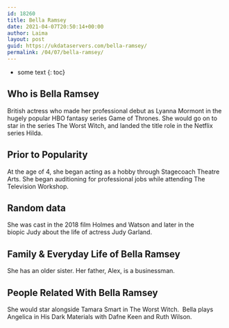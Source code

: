 ```yaml
---
id: 18260
title: Bella Ramsey
date: 2021-04-07T20:50:14+00:00
author: Laima
layout: post
guid: https://ukdataservers.com/bella-ramsey/
permalink: /04/07/bella-ramsey/
---
```


* some text
{: toc}


## Who is Bella Ramsey
                  
                  
                  
British actress who made her professional debut as Lyanna Mormont in the hugely popular HBO fantasy series Game of Thrones. She would go on to star in the series The Worst Witch, and landed the title role in the Netflix series Hilda. 
                  
              
            
              
            
                
                
                
## Prior to Popularity
                  
                  
                  
At the age of 4, she began acting as a hobby through Stagecoach Theatre Arts. She began auditioning for professional jobs while attending The Television Workshop. 
                  
              
            
              
            
                
                
                
## Random data
                  
                  
                  
She was cast in the 2018 film Holmes and Watson and later in the biopic Judy about the life of actress Judy Garland. 
                  
              
            
              
            
                
                
                
## Family & Everyday Life of Bella Ramsey
                  
                  
                  
She has an older sister. Her father, Alex, is a businessman. 
                  
              
            
              
            
                
                
                
## People Related With Bella Ramsey
                  
                  
                  
She would star alongside Tamara Smart in The Worst Witch.  Bella plays Angelica in His Dark Materials with Dafne Keen and Ruth Wilson.
                  
              
            
              
            
                
              
            
              
              
            
            
              
            
          
          
          